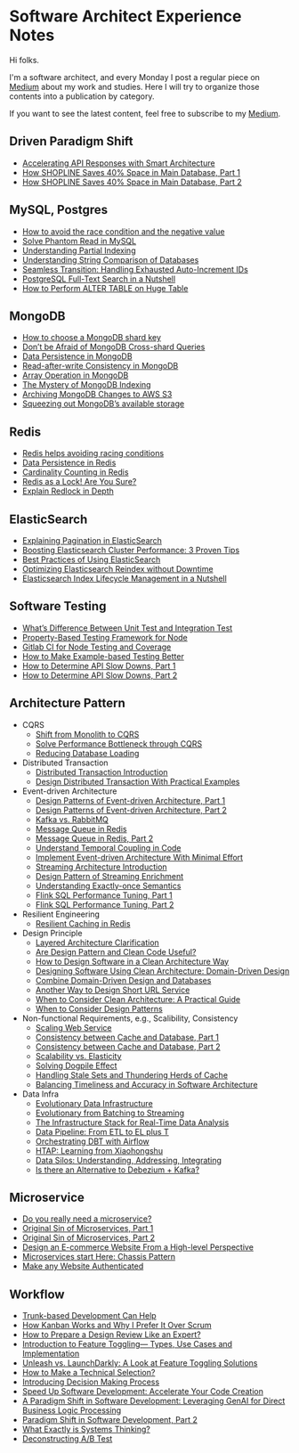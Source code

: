 # Software Architect Experience Notes

Hi folks.

I'm a software architect, and every Monday I post a regular piece on [Medium](https://medium.com/@lazypro) about my work and studies. Here I will try to organize those contents into a publication by category.

If you want to see the latest content, feel free to subscribe to my [Medium](https://medium.com/@lazypro).

## Driven Paradigm Shift

- [Accelerating API Responses with Smart Architecture](https://medium.com/stackademic/tidb-kappa-accelerating-api-responses-with-smart-architecture-5fe9a28f0f83)
- [How SHOPLINE Saves 40% Space in Main Database, Part 1](https://medium.com/stackademic/how-shopline-saves-40-space-in-main-database-9504a1eb2472)
- [How SHOPLINE Saves 40% Space in Main Database, Part 2](https://medium.com/@lazypro/how-shopline-saves-40-space-in-main-database-part-2-a2c3e3420022)

## MySQL, Postgres

- [How to avoid the race condition and the negative value](https://medium.com/interviewnoodle/how-to-avoid-the-race-condition-and-the-negative-value-3f397b2b08e4)
- [Solve Phantom Read in MySQL](https://betterprogramming.pub/solve-phantom-read-in-mysql-a1c85f9a8c56)
- [Understanding Partial Indexing](https://betterprogramming.pub/partial-indexing-faq-55d6f1e10c08)
- [Understanding String Comparison of Databases](https://betterprogramming.pub/understanding-string-comparison-of-databases-9bde87f2006d)
- [Seamless Transition: Handling Exhausted Auto-Increment IDs](https://medium.com/stackademic/seamless-transition-handling-exhausted-auto-increment-ids-b209d1e1e4c9)
- [PostgreSQL Full-Text Search in a Nutshell](https://medium.com/@lazypro/postgresql-full-text-search-in-a-nutshell-1efc744267d3)
- [How to Perform ALTER TABLE on Huge Table](https://medium.com/@lazypro/how-to-perform-alter-table-on-huge-table-4b38edd3ade8)

## MongoDB
- [How to choose a MongoDB shard key](https://medium.com/interviewnoodle/how-to-choose-a-mongodb-shard-key-e4063b636c26)
- [Don’t be Afraid of MongoDB Cross-shard Queries](https://medium.com/@lazypro/dont-be-afraid-of-mongodb-cross-shard-queries-2a7797a96528)
- [Data Persistence in MongoDB](https://towardsdev.com/data-persistence-in-mongodb-1ca91f88914)
- [Read-after-write Consistency in MongoDB](https://towardsdev.com/read-after-write-consistency-in-mongodb-ea4cd91d0d3)
- [Array Operation in MongoDB](https://towardsdev.com/array-operation-in-mongodb-2c6f6eb2114b)
- [The Mystery of MongoDB Indexing](https://betterprogramming.pub/the-mystery-of-mongodb-indexing-af61766647dc)
- [Archiving MongoDB Changes to AWS S3](https://lazypro.medium.com/archiving-mongodb-changes-to-aws-s3-9537f793d5a8)
- [Squeezing out MongoDB’s available storage](https://medium.com/@lazypro/squeezing-out-mongodbs-available-storage-40c731a923c4)

## Redis
- [Redis helps avoiding racing conditions](https://lazypro.medium.com/redis-helps-avoiding-racing-conditions-b970ba3fdd58)
- [Data Persistence in Redis](https://towardsdev.com/data-persistence-in-redis-2780c11d1623)
- [Cardinality Counting in Redis](https://towardsdev.com/cardinality-counting-in-redis-3c3a472e2d9f)
- [Redis as a Lock! Are You Sure?](https://betterprogramming.pub/redis-as-a-lock-are-you-sure-a870c9f22ad8)
- [Explain Redlock in Depth](https://lazypro.medium.com/explain-redlock-in-depth-dba95c107102)

## ElasticSearch
- [Explaining Pagination in ElasticSearch](https://medium.com/starbugs/explaining-pagination-in-elasticsearch-3ac59656fdd2)
- [Boosting Elasticsearch Cluster Performance: 3 Proven Tips](https://medium.com/better-programming/boosting-elasticsearch-cluster-performance-3-proven-tips-9b718a9114bc)
- [Best Practices of Using ElasticSearch](https://medium.com/@lazypro/best-practices-of-using-elasticsearch-2a2485a289c7)
- [Optimizing Elasticsearch Reindex without Downtime](https://medium.com/stackademic/optimizing-elasticsearch-reindex-without-downtime-0f70cb4949d6)
- [Elasticsearch Index Lifecycle Management in a Nutshell](https://medium.com/@lazypro/elasticsearch-index-lifecycle-management-in-a-nutshell-278072a9aab6)

## Software Testing
- [What’s Difference Between Unit Test and Integration Test](https://medium.com/interviewnoodle/whats-difference-between-unit-test-and-integration-test-aae6ef13220)
- [Property-Based Testing Framework for Node](https://betterprogramming.pub/property-based-testing-framework-for-node-1ca702ad30bc)
- [Gitlab CI for Node Testing and Coverage](https://lazypro.medium.com/gitlab-ci-for-node-testing-and-coverage-d8f8c82f8c1e)
- [How to Make Example-based Testing Better](https://medium.com/better-programming/how-to-make-example-based-testing-better-99dbfbbe5b8c)
- [How to Determine API Slow Downs, Part 1](https://medium.com/better-programming/how-to-know-api-is-slowing-down-2957b9e1341d)
- [How to Determine API Slow Downs, Part 2](https://medium.com/@lazypro/how-to-determine-api-slow-downs-part-2-5c3858fdafda)

## Architecture Pattern
- CQRS
    - [Shift from Monolith to CQRS](https://medium.com/interviewnoodle/shift-from-monolith-to-cqrs-a34bab75617e)
    - [Solve Performance Bottleneck through CQRS](https://lazypro.medium.com/solve-performance-bottleneck-through-cqrs-3fd456df1551)
    - [Reducing Database Loading](https://betterprogramming.pub/reducing-database-loading-b54f2d8edb39)
- Distributed Transaction
    - [Distributed Transaction Introduction](https://medium.com/interviewnoodle/distributed-transaction-introduction-1cd105c830a2)
    - [Design Distributed Transaction With Practical Examples](https://betterprogramming.pub/design-distributed-transaction-with-practical-examples-7b1d93fddb63)
- Event-driven Architecture
    - [Design Patterns of Event-driven Architecture, Part 1](https://lazypro.medium.com/design-patterns-of-event-driven-architecture-bf0121cfda7b)
    - [Design Patterns of Event-driven Architecture, Part 2](https://lazypro.medium.com/design-patterns-of-event-driven-architecture-part-2-ea4296dc58d)
    - [Kafka vs. RabbitMQ](https://medium.com/interviewnoodle/kafka-vs-rabbitmq-bc9c8dc7768a)
    - [Message Queue in Redis](https://selectfrom.dev/message-queue-in-redis-9efe0de2c39c)
    - [Message Queue in Redis, Part 2](https://lazypro.medium.com/message-queue-in-redis-part-2-61c0d22735fe)
    - [Understand Temporal Coupling in Code](https://betterprogramming.pub/temporal-coupling-in-code-e74899f7a48f)
    - [Implement Event-driven Architecture With Minimal Effort](https://betterprogramming.pub/implement-event-driven-architecture-with-minimal-effort-182c3bbe5524)
    - [Streaming Architecture Introduction](https://lazypro.medium.com/stream-processing-introduction-796f15061880)
    - [Design Pattern of Streaming Enrichment](https://betterprogramming.pub/design-pattern-of-streaming-enrichment-17a9eb065eca)
    - [Understanding Exactly-once Semantics](https://medium.com/@lazypro/understanding-exactly-once-semantics-338a56d8ba6a)
    - [Flink SQL Performance Tuning, Part 1](https://medium.com/dev-genius/flink-sql-performance-tuning-part-1-f71a0a0ee91)
    - [Flink SQL Performance Tuning, Part 2](https://medium.com/@lazypro/flink-sql-performance-tuning-part-2-c102177b1ce1)
- Resilient Engineering
    - [Resilient Caching in Redis](https://towardsdev.com/resilient-caching-in-redis-a5b3c1a49f14)
- Design Principle
    - [Layered Architecture Clarification](https://lazypro.medium.com/layered-architecture-clarification-e55b69d60e98)
    - [Are Design Pattern and Clean Code Useful?](https://lazypro.medium.com/are-design-pattern-and-clean-code-useful-cb1861846a58)
    - [How to Design Software in a Clean Architecture Way](https://betterprogramming.pub/how-to-design-in-clean-architecture-way-part-1-36c3e558517b)
    - [Designing Software Using Clean Architecture: Domain-Driven Design](https://betterprogramming.pub/how-to-design-in-clean-architecture-way-part-2-8524e76f2720)
    - [Combine Domain-Driven Design and Databases](https://lazypro.medium.com/combine-domain-driven-design-and-databases-747fa36ec642)
    - [Another Way to Design Short URL Service](https://medium.com/mobile-app-circular/another-way-to-design-short-url-service-33da05a5548b)
    - [When to Consider Clean Architecture: A Practical Guide](https://medium.com/@lazypro/when-to-consider-clean-architecture-a-practical-guide-6a21fccb5e6b)
    - [When to Consider Design Patterns](https://medium.com/@lazypro/when-to-consider-design-patterns-7d0507d1c429)
- Non-functional Requirements, e.g., Scalibility, Consistency
    - [Scaling Web Service](https://betterprogramming.pub/scaling-web-service-b391557a1134)
    - [Consistency between Cache and Database, Part 1](https://lazypro.medium.com/consistency-between-cache-and-database-part-1-f64f4a76720)
    - [Consistency between Cache and Database, Part 2](https://lazypro.medium.com/consistency-between-cache-and-database-part-2-e28fc7f8a7c3)
    - [Scalability vs. Elasticity](https://betterprogramming.pub/scalability-vs-elasticity-cfae2d7a19b)
    - [Solving Dogpile Effect](https://medium.com/@lazypro/solving-dogpile-effect-9d869174d302)
    - [Handling Stale Sets and Thundering Herds of Cache](https://medium.com/@lazypro/handling-stale-sets-and-thundering-herds-of-cache-28d52780fbca)
    - [Balancing Timeliness and Accuracy in Software Architecture](https://medium.com/@lazypro/balancing-timeliness-and-accuracy-in-software-architecture-35d097b634cd)
- Data Infra
    - [Evolutionary Data Infrastructure](https://betterprogramming.pub/evolutionary-data-infrastructure-4ddce2ec8a7e)
    - [Evolutionary from Batching to Streaming](https://blog.devgenius.io/evolutionary-from-batching-to-streaming-7a9a7942922)
    - [The Infrastructure Stack for Real-Time Data Analysis](https://medium.com/better-programming/real-time-data-infra-stack-73c597ed05ee)
    - [Data Pipeline: From ETL to EL plus T](https://medium.com/@lazypro/data-pipeline-from-etl-to-el-plus-t-4cbf3d5a6c1e)
    - [Orchestrating DBT with Airflow](https://medium.com/@lazypro/orchestrating-dbt-with-airflow-72c49d4be62)
    - [HTAP: Learning from Xiaohongshu](https://medium.com/@lazypro/htap-learning-from-xiaohongshu-8d8181d12195)
    - [Data Silos: Understanding, Addressing, Integrating](https://medium.com/@lazypro/data-silos-understanding-addressing-integrating-0fe9cd998b2b)
    - [Is there an Alternative to Debezium + Kafka?](https://medium.com/@lazypro/is-there-an-alternative-to-debezium-kafka-0ff112db83a9)

## Microservice
- [Do you really need a microservice?](https://medium.com/interviewnoodle/do-you-really-need-a-microservice-91a48cbea8c1)
- [Original Sin of Microservices, Part 1](https://medium.com/interviewnoodle/original-sin-of-microservices-part-1-90461ddcefb)
- [Original Sin of Microservices, Part 2](https://lazypro.medium.com/original-sin-of-microservices-part-2-8856c0e8426d)
- [Design an E-commerce Website From a High-level Perspective](https://betterprogramming.pub/design-an-e-commerce-website-from-a-high-level-perspective-184618741ee8)
- [Microservices start Here: Chassis Pattern](https://medium.com/@lazypro/microservices-start-here-chassis-pattern-f1be783c522b)
- [Make any Website Authenticated](https://medium.com/@lazypro/make-any-website-authenticated-7ec69fd63c84)

## Workflow

- [Trunk-based Development Can Help](https://lazypro.medium.com/trunk-based-development-can-help-4bb425595c00)
- [How Kanban Works and Why I Prefer It Over Scrum](https://betterprogramming.pub/improve-the-productivity-by-using-agile-development-778c7f069c6a)
- [How to Prepare a Design Review Like an Expert?](https://betterprogramming.pub/how-to-prepare-a-design-review-like-an-expert-85d2ab85d7f5)
- [Introduction to Feature Toggling— Types, Use Cases and Implementation](https://betterprogramming.pub/feature-toggle-introduction-68d58f5c709)
- [Unleash vs. LaunchDarkly: A Look at Feature Toggling Solutions](https://betterprogramming.pub/unleash-vs-launchdarkly-c35f586ccf49)
- [How to Make a Technical Selection?](https://medium.com/@lazypro/how-to-make-a-technical-selection-f1b21b24c503)
- [Introducing Decision Making Process](https://medium.com/@lazypro/introducing-decision-making-process-cbb68e3b5f7)
- [Speed Up Software Development: Accelerate Your Code Creation](https://medium.com/@lazypro/speed-up-software-development-accelerate-your-code-creation-b83bb21b7243)
- [A Paradigm Shift in Software Development: Leveraging GenAI for Direct Business Logic Processing](https://medium.com/@lazypro/a-paradigm-shift-in-software-development-leveraging-genai-for-direct-business-logic-processing-9929a724cc1c)
- [Paradigm Shift in Software Development, Part 2](https://medium.com/@lazypro/paradigm-shift-in-software-development-part-2-60703d518ac9)
- [What Exactly is Systems Thinking?](https://medium.com/@lazypro/what-exactly-is-systems-thinking-ee2c177b52cb)
- [Deconstructing A/B Test](https://medium.com/@lazypro/deconstructing-a-b-test-801dfab1ff4b)


